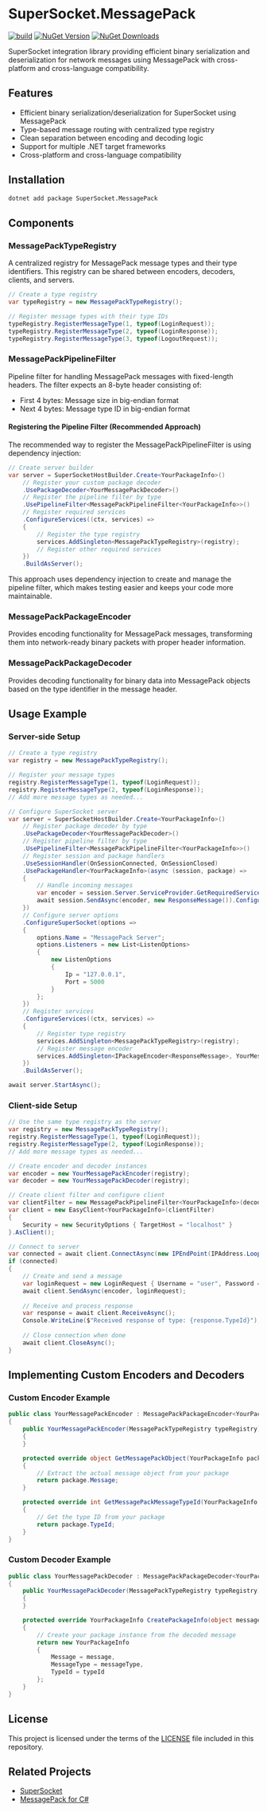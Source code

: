 # SuperSocket.MessagePack
[![build](https://github.com/SuperSocket/SuperSocket.MessagePack/actions/workflows/build.yaml/badge.svg)](https://github.com/SuperSocket/SuperSocket.MessagePack/actions/workflows/build.yaml)
[![NuGet Version](https://img.shields.io/nuget/v/SuperSocket.MessagePack.svg?style=flat)](https://www.nuget.org/packages/SuperSocket.MessagePack/)
[![NuGet Downloads](https://img.shields.io/nuget/dt/SuperSocket.MessagePack.svg?style=flat)](https://www.nuget.org/packages/SuperSocket.MessagePack/)

SuperSocket integration library providing efficient binary serialization and deserialization for network messages using MessagePack with cross-platform and cross-language compatibility.

## Features

- Efficient binary serialization/deserialization for SuperSocket using MessagePack
- Type-based message routing with centralized type registry
- Clean separation between encoding and decoding logic
- Support for multiple .NET target frameworks
- Cross-platform and cross-language compatibility

## Installation

```bash
dotnet add package SuperSocket.MessagePack
```

## Components

### MessagePackTypeRegistry

A centralized registry for MessagePack message types and their type identifiers. This registry can be shared between encoders, decoders, clients, and servers.

```csharp
// Create a type registry
var typeRegistry = new MessagePackTypeRegistry();

// Register message types with their type IDs
typeRegistry.RegisterMessageType(1, typeof(LoginRequest));
typeRegistry.RegisterMessageType(2, typeof(LoginResponse));
typeRegistry.RegisterMessageType(3, typeof(LogoutRequest));
```

### MessagePackPipelineFilter

Pipeline filter for handling MessagePack messages with fixed-length headers. The filter expects an 8-byte header consisting of:
- First 4 bytes: Message size in big-endian format
- Next 4 bytes: Message type ID in big-endian format

#### Registering the Pipeline Filter (Recommended Approach)

The recommended way to register the MessagePackPipelineFilter is using dependency injection:

```csharp
// Create server builder
var server = SuperSocketHostBuilder.Create<YourPackageInfo>()
    // Register your custom package decoder
    .UsePackageDecoder<YourMessagePackDecoder>()
    // Register the pipeline filter by type
    .UsePipelineFilter<MessagePackPipelineFilter<YourPackageInfo>>()
    // Register required services
    .ConfigureServices((ctx, services) =>
    {
        // Register the type registry
        services.AddSingleton<MessagePackTypeRegistry>(registry);
        // Register other required services
    })
    .BuildAsServer();
```

This approach uses dependency injection to create and manage the pipeline filter, which makes testing easier and keeps your code more maintainable.

### MessagePackPackageEncoder

Provides encoding functionality for MessagePack messages, transforming them into network-ready binary packets with proper header information.

### MessagePackPackageDecoder

Provides decoding functionality for binary data into MessagePack objects based on the type identifier in the message header.

## Usage Example

### Server-side Setup

```csharp
// Create a type registry
var registry = new MessagePackTypeRegistry();

// Register your message types
registry.RegisterMessageType(1, typeof(LoginRequest));
registry.RegisterMessageType(2, typeof(LoginResponse));
// Add more message types as needed...

// Configure SuperSocket server
var server = SuperSocketHostBuilder.Create<YourPackageInfo>()
    // Register package decoder by type
    .UsePackageDecoder<YourMessagePackDecoder>()
    // Register pipeline filter by type
    .UsePipelineFilter<MessagePackPipelineFilter<YourPackageInfo>>()
    // Register session and package handlers
    .UseSessionHandler(OnSessionConnected, OnSessionClosed)
    .UsePackageHandler<YourPackageInfo>(async (session, package) =>
    {
        // Handle incoming messages
        var encoder = session.Server.ServiceProvider.GetRequiredService<IPackageEncoder<ResponseMessage>>();
        await session.SendAsync(encoder, new ResponseMessage()).ConfigureAwait(false);
    })
    // Configure server options
    .ConfigureSuperSocket(options =>
    {
        options.Name = "MessagePack Server";
        options.Listeners = new List<ListenOptions>
        {
            new ListenOptions
            {
                Ip = "127.0.0.1",
                Port = 5000
            }
        };
    })
    // Register services
    .ConfigureServices((ctx, services) =>
    {
        // Register type registry
        services.AddSingleton<MessagePackTypeRegistry>(registry);
        // Register message encoder
        services.AddSingleton<IPackageEncoder<ResponseMessage>, YourMessagePackEncoder>();
    })
    .BuildAsServer();

await server.StartAsync();
```

### Client-side Setup

```csharp
// Use the same type registry as the server
var registry = new MessagePackTypeRegistry();
registry.RegisterMessageType(1, typeof(LoginRequest));
registry.RegisterMessageType(2, typeof(LoginResponse));
// Add more message types as needed...

// Create encoder and decoder instances
var encoder = new YourMessagePackEncoder(registry);
var decoder = new YourMessagePackDecoder(registry);

// Create client filter and configure client
var clientFilter = new MessagePackPipelineFilter<YourPackageInfo>(decoder);
var client = new EasyClient<YourPackageInfo>(clientFilter)
{
    Security = new SecurityOptions { TargetHost = "localhost" }
}.AsClient();

// Connect to server
var connected = await client.ConnectAsync(new IPEndPoint(IPAddress.Loopback, 5000));
if (connected)
{
    // Create and send a message
    var loginRequest = new LoginRequest { Username = "user", Password = "pwd" };
    await client.SendAsync(encoder, loginRequest);
    
    // Receive and process response
    var response = await client.ReceiveAsync();
    Console.WriteLine($"Received response of type: {response.TypeId}");
    
    // Close connection when done
    await client.CloseAsync();
}
```

## Implementing Custom Encoders and Decoders

### Custom Encoder Example

```csharp
public class YourMessagePackEncoder : MessagePackPackageEncoder<YourPackageInfo>
{
    public YourMessagePackEncoder(MessagePackTypeRegistry typeRegistry) : base(typeRegistry)
    {
    }

    protected override object GetMessagePackObject(YourPackageInfo package)
    {
        // Extract the actual message object from your package
        return package.Message;
    }

    protected override int GetMessagePackMessageTypeId(YourPackageInfo package)
    {
        // Get the type ID from your package
        return package.TypeId;
    }
}
```

### Custom Decoder Example

```csharp
public class YourMessagePackDecoder : MessagePackPackageDecoder<YourPackageInfo>
{
    public YourMessagePackDecoder(MessagePackTypeRegistry typeRegistry) : base(typeRegistry)
    {
    }

    protected override YourPackageInfo CreatePackageInfo(object message, Type messageType, int typeId)
    {
        // Create your package instance from the decoded message
        return new YourPackageInfo
        {
            Message = message,
            MessageType = messageType,
            TypeId = typeId
        };
    }
}
```

## License

This project is licensed under the terms of the [LICENSE](LICENSE) file included in this repository.

## Related Projects

- [SuperSocket](https://github.com/kerryjiang/SuperSocket)
- [MessagePack for C#](https://github.com/MessagePack-CSharp/MessagePack-CSharp)